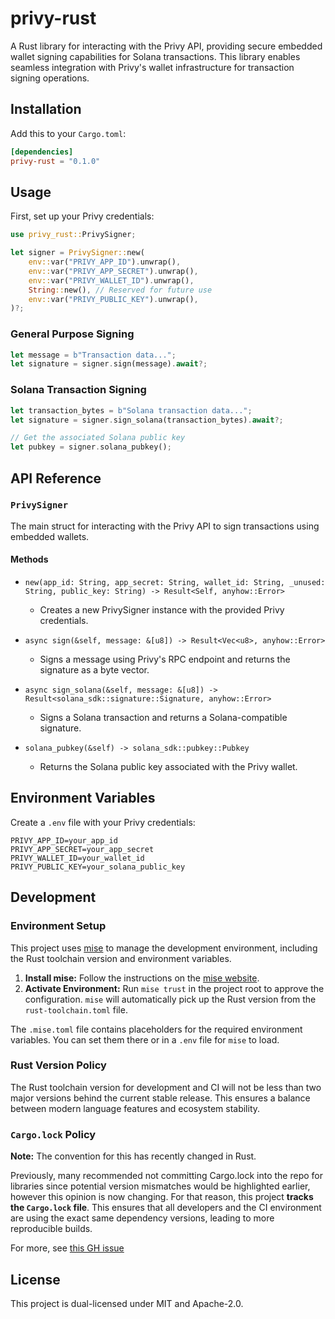 # privy-rust

A Rust library for interacting with the Privy API, providing secure embedded wallet signing capabilities for Solana transactions. This library enables seamless integration with Privy's wallet infrastructure for transaction signing operations.

## Installation

Add this to your `Cargo.toml`:

```toml
[dependencies]
privy-rust = "0.1.0"
```

## Usage

First, set up your Privy credentials:

```rust
use privy_rust::PrivySigner;

let signer = PrivySigner::new(
    env::var("PRIVY_APP_ID").unwrap(),
    env::var("PRIVY_APP_SECRET").unwrap(),
    env::var("PRIVY_WALLET_ID").unwrap(),
    String::new(), // Reserved for future use
    env::var("PRIVY_PUBLIC_KEY").unwrap(),
)?;
```

### General Purpose Signing

```rust
let message = b"Transaction data...";
let signature = signer.sign(message).await?;
```

### Solana Transaction Signing

```rust
let transaction_bytes = b"Solana transaction data...";
let signature = signer.sign_solana(transaction_bytes).await?;

// Get the associated Solana public key
let pubkey = signer.solana_pubkey();
```

## API Reference

### `PrivySigner`

The main struct for interacting with the Privy API to sign transactions using embedded wallets.

#### Methods

- `new(app_id: String, app_secret: String, wallet_id: String, _unused: String, public_key: String) -> Result<Self, anyhow::Error>`
  - Creates a new PrivySigner instance with the provided Privy credentials.

- `async sign(&self, message: &[u8]) -> Result<Vec<u8>, anyhow::Error>`
  - Signs a message using Privy's RPC endpoint and returns the signature as a byte vector.

- `async sign_solana(&self, message: &[u8]) -> Result<solana_sdk::signature::Signature, anyhow::Error>`
  - Signs a Solana transaction and returns a Solana-compatible signature.

- `solana_pubkey(&self) -> solana_sdk::pubkey::Pubkey`
  - Returns the Solana public key associated with the Privy wallet.

## Environment Variables

Create a `.env` file with your Privy credentials:

```env
PRIVY_APP_ID=your_app_id
PRIVY_APP_SECRET=your_app_secret
PRIVY_WALLET_ID=your_wallet_id
PRIVY_PUBLIC_KEY=your_solana_public_key
```

## Development

### Environment Setup

This project uses [mise](https://mise.jdx.dev/) to manage the development environment, including the Rust toolchain version and environment variables.

1.  **Install mise:** Follow the instructions on the [mise website](https://mise.jdx.dev/getting-started.html).
2.  **Activate Environment:** Run `mise trust` in the project root to approve the configuration. `mise` will automatically pick up the Rust version from the `rust-toolchain.toml` file.

The `.mise.toml` file contains placeholders for the required environment variables. You can set them there or in a `.env` file for `mise` to load.

### Rust Version Policy

The Rust toolchain version for development and CI will not be less than two major versions behind the current stable release. This ensures a balance between modern language features and ecosystem stability.

### `Cargo.lock` Policy

**Note:** The convention for this has recently changed in Rust.

Previously, many recommended not committing Cargo.lock into the repo for libraries since potential version mismatches would be highlighted earlier, however this opinion is now changing. For that reason, this project **tracks the `Cargo.lock` file**. This ensures that all developers and the CI environment are using the exact same dependency versions, leading to more reproducible builds.

For more, see [this GH issue](https://github.com/rust-lang/cargo/issues/315)

## License

This project is dual-licensed under MIT and Apache-2.0.
